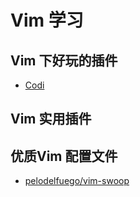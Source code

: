 # Vim 学习

## Vim 下好玩的插件

- [Codi](https://github.com/metakirby5/codi.vim)

## Vim 实用插件

## 优质Vim 配置文件

- [pelodelfuego/vim-swoop](https://github.com/pelodelfuego/vim-swoop)

